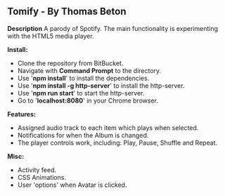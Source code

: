 Tomify - By Thomas Beton
-------------

**Description**
A parody of Spotify.
The main functionality is experimenting with the HTML5 media player.

**Install:**

- Clone the repository from BitBucket.
- Navigate with **Command Prompt** to the directory.
- Use '**npm install**' to install the dependencies.
- Use '**npm install -g http-server**' to install the http-server.
- Use '**npm run start**' to start the http-server.
- Go to '**localhost:8080**' in your Chrome browser.

**Features:**

- Assigned audio track to each item which plays when selected.
- Notifications for when the Album is changed.
- The player controls work, including: Play, Pause, Shuffle and Repeat.

**Misc:**

- Activity feed.
- CSS Animations.
- User 'options' when Avatar is clicked.
